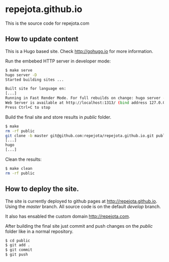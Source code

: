 # repejota.github.io

This is the source code for repejota.com

## How to update content

This is a Hugo based site. Check http://gohugo.io for more information.

Run the embebed HTTP server in developer mode:


```bash
$ make serve
hugo server -D
Started building sites ...

Built site for language en:
[...]
Running in Fast Render Mode. For full rebuilds on change: hugo server --disableFastRender
Web Server is available at http://localhost:1313/ (bind address 127.0.0.1)
Press Ctrl+C to stop
```

Build the final site and store results in *public* folder.

```bash
$ make
rm -rf public
git clone -b master git@github.com:repejota/repejota.github.io.git public
[...]
hugo
[...]
```

Clean the results:

```bash
$ make clean
rm -rf public
```

## How to deploy the site.

The site is currently deployed to github pages at http://repejota.github.io. 
Using the *master* branch. All source code is on the default *develop* branch.

It also has ensabled the custom domain http://repejota.com.

After building the final site just commit and push changes on the *public* 
folder like in a normal repository.

```bash
$ cd public
$ git add .
$ git commit
$ git push
```
